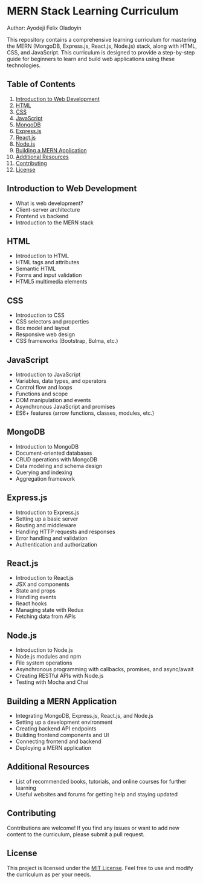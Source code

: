 # MERN Stack Learning Curriculum

Author: Ayodeji Felix Oladoyin

This repository contains a comprehensive learning curriculum for mastering the MERN (MongoDB, Express.js, React.js, Node.js) stack, along with HTML, CSS, and JavaScript. This curriculum is designed to provide a step-by-step guide for beginners to learn and build web applications using these technologies.

## Table of Contents

1. [Introduction to Web Development](#introduction-to-web-development)
2. [HTML](#html)
3. [CSS](#css)
4. [JavaScript](#javascript)
5. [MongoDB](#mongodb)
6. [Express.js](#expressjs)
7. [React.js](#reactjs)
8. [Node.js](#nodejs)
9. [Building a MERN Application](#building-a-mern-application)
10. [Additional Resources](#additional-resources)
11. [Contributing](#contributing)
12. [License](#license)

## Introduction to Web Development

- What is web development?
- Client-server architecture
- Frontend vs backend
- Introduction to the MERN stack

## HTML

- Introduction to HTML
- HTML tags and attributes
- Semantic HTML
- Forms and input validation
- HTML5 multimedia elements

## CSS

- Introduction to CSS
- CSS selectors and properties
- Box model and layout
- Responsive web design
- CSS frameworks (Bootstrap, Bulma, etc.)

## JavaScript

- Introduction to JavaScript
- Variables, data types, and operators
- Control flow and loops
- Functions and scope
- DOM manipulation and events
- Asynchronous JavaScript and promises
- ES6+ features (arrow functions, classes, modules, etc.)

## MongoDB

- Introduction to MongoDB
- Document-oriented databases
- CRUD operations with MongoDB
- Data modeling and schema design
- Querying and indexing
- Aggregation framework

## Express.js

- Introduction to Express.js
- Setting up a basic server
- Routing and middleware
- Handling HTTP requests and responses
- Error handling and validation
- Authentication and authorization

## React.js

- Introduction to React.js
- JSX and components
- State and props
- Handling events
- React hooks
- Managing state with Redux
- Fetching data from APIs

## Node.js

- Introduction to Node.js
- Node.js modules and npm
- File system operations
- Asynchronous programming with callbacks, promises, and async/await
- Creating RESTful APIs with Node.js
- Testing with Mocha and Chai

## Building a MERN Application

- Integrating MongoDB, Express.js, React.js, and Node.js
- Setting up a development environment
- Creating backend API endpoints
- Building frontend components and UI
- Connecting frontend and backend
- Deploying a MERN application

## Additional Resources

- List of recommended books, tutorials, and online courses for further learning
- Useful websites and forums for getting help and staying updated

## Contributing

Contributions are welcome! If you find any issues or want to add new content to the curriculum, please submit a pull request.

## License

This project is licensed under the [MIT License](LICENSE). Feel free to use and modify the curriculum as per your needs.